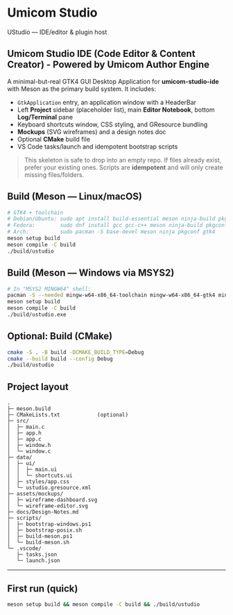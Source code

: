 # Umicom Studio

UStudio — IDE/editor &amp; plugin host


## Umicom Studio IDE (Code Editor & Content Creator) - Powered by Umicom Author Engine
A minimal-but-real GTK4 GUI Desktop Application for **umicom-studio-ide** with Meson as the primary build system.
It includes:

- `GtkApplication` entry, an application window with a HeaderBar
- Left **Project** sidebar (placeholder list), main **Editor Notebook**, bottom **Log/Terminal** pane
- Keyboard shortcuts window, CSS styling, and GResource bundling
- **Mockups** (SVG wireframes) and a design notes doc
- Optional **CMake** build file
- VS Code tasks/launch and idempotent bootstrap scripts

> This skeleton is safe to drop into an empty repo. If files already exist, prefer your existing ones.
> Scripts are **idempotent** and will only create missing files/folders.

## Build (Meson — Linux/macOS)
```bash
# GTK4 + toolchain
# Debian/Ubuntu: sudo apt install build-essential meson ninja-build pkg-config libgtk-4-dev
# Fedora:        sudo dnf install gcc gcc-c++ meson ninja-build pkgconf-pkg-config gtk4-devel
# Arch:          sudo pacman -S base-devel meson ninja pkgconf gtk4
meson setup build
meson compile -C build
./build/ustudio
```

## Build (Meson — Windows via MSYS2)
```bash
# In "MSYS2 MINGW64" shell:
pacman -S --needed mingw-w64-x86_64-toolchain mingw-w64-x86_64-gtk4 mingw-w64-x86_64-meson mingw-w64-x86_64-ninja mingw-w64-x86_64-pkgconf
meson setup build
meson compile -C build
./build/ustudio.exe
```

## Optional: Build (CMake)
```bash
cmake -S . -B build -DCMAKE_BUILD_TYPE=Debug
cmake --build build --config Debug
./build/ustudio
```

## Project layout
```
.
├─ meson.build
├─ CMakeLists.txt            (optional)
├─ src/
│  ├─ main.c
│  ├─ app.h
│  ├─ app.c
│  ├─ window.h
│  └─ window.c
├─ data/
│  ├─ ui/
│  │  ├─ main.ui
│  │  └─ shortcuts.ui
│  ├─ styles/app.css
│  └─ ustudio.gresource.xml
├─ assets/mockups/
│  ├─ wireframe-dashboard.svg
│  └─ wireframe-editor.svg
├─ docs/Design-Notes.md
├─ scripts/
│  ├─ bootstrap-windows.ps1
│  ├─ bootstrap-posix.sh
│  ├─ build-meson.ps1
│  └─ build-meson.sh
└─ .vscode/
   ├─ tasks.json
   └─ launch.json
```

---
## First run (quick)
```bash
meson setup build && meson compile -C build && ./build/ustudio
```
